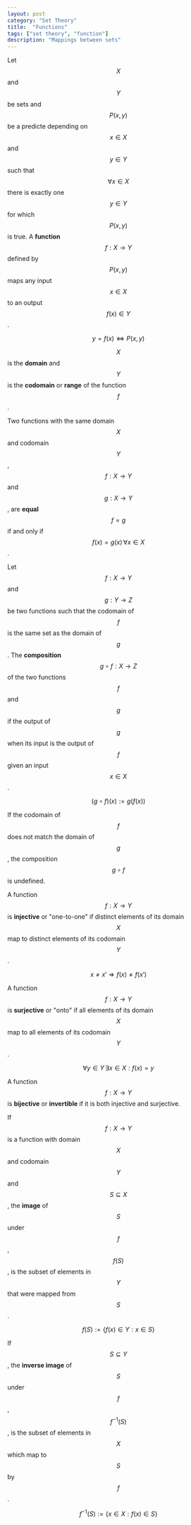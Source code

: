 ```yaml
---
layout: post
category: "Set Theory"
title:  "Functions"
tags: ["set theory", "function"]
description: "Mappings between sets"
---
```


Let $$X$$ and $$Y$$ be sets and $$P(x,y)$$ be a predicte depending on $$x \in X$$ and $$y \in Y$$ such that $$\forall x \in X$$ there is exactly one $$y \in Y$$ for which $$P(x,y)$$ is true. A **function** $$f : X \rightarrow Y$$ defined by $$P(x,y)$$ maps any input $$x \in X$$ to an output $$f(x) \in Y$$.

$$y=f(x) \Longleftrightarrow P(x,y)$$

$$X$$ is the **domain** and $$Y$$ is the **codomain** or **range** of the function $$f$$.

Two functions with the same domain $$X$$ and codomain $$Y$$, $$f : X \rightarrow Y$$ and $$g : X \rightarrow Y$$, are **equal** $$f=g$$ if and only if $$f(x)=g(x)\, \forall x \in X$$.

Let $$f : X \rightarrow Y$$ and $$g : Y \rightarrow Z$$ be two functions such that the codomain of $$f$$ is the same set as the domain of $$g$$. The **composition** $$g \circ f : X \rightarrow Z$$ of the two functions $$f$$ and $$g$$ if the output of $$g$$ when its input is the output of $$f$$ given an input $$x \in X$$.

$$(g \circ f)(x) := g\left(f(x)\right)$$

If the codomain of $$f$$ does not match the domain of $$g$$, the composition $$g \circ f$$ is undefined.

A function $$f: X \rightarrow Y$$ is **injective** or "one-to-one" if distinct elements of its domain $$X$$ map to distinct elements of its codomain $$Y$$.

$$ x \neq x' \Longrightarrow f(x) \neq f(x')$$

A function $$f: X \rightarrow Y$$ is **surjective** or "onto" if all elements of its domain $$X$$ map to all elements of its codomain $$Y$$.

$$ \forall y \in Y \, \exists x \in X : f(x) = y$$

A function $$f: X \rightarrow Y$$ is **bijective** or **invertible** if it is both injective and surjective.

If $$f: X \rightarrow Y$$ is a function with domain $$X$$ and codomain $$Y$$ and $$S \subseteq X$$, the **image** of $$S$$ under $$f$$, $$f(S)$$, is the subset of elements in $$Y$$ that were mapped from $$S$$.

$$f(S) := \{f(x) \in Y : x \in S\} $$

If $$S \subseteq Y$$, the **inverse image** of $$S$$ under $$f$$, $$f^{-1}(S)$$, is the subset of elements in $$X$$ which map to $$S$$ by $$f$$.

$$f^{-1}(S) := \{x \in X : f(x) \in S\} $$
